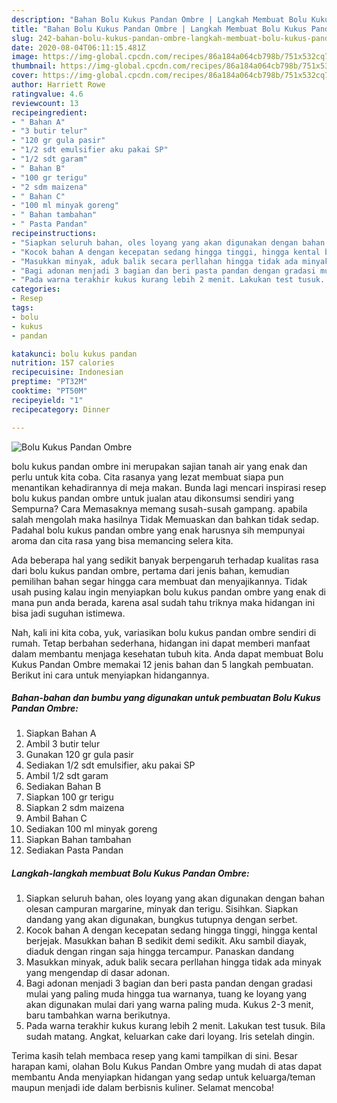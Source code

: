 ```yaml
---
description: "Bahan Bolu Kukus Pandan Ombre | Langkah Membuat Bolu Kukus Pandan Ombre Yang Bikin Ngiler"
title: "Bahan Bolu Kukus Pandan Ombre | Langkah Membuat Bolu Kukus Pandan Ombre Yang Bikin Ngiler"
slug: 242-bahan-bolu-kukus-pandan-ombre-langkah-membuat-bolu-kukus-pandan-ombre-yang-bikin-ngiler
date: 2020-08-04T06:11:15.481Z
image: https://img-global.cpcdn.com/recipes/86a184a064cb798b/751x532cq70/bolu-kukus-pandan-ombre-foto-resep-utama.jpg
thumbnail: https://img-global.cpcdn.com/recipes/86a184a064cb798b/751x532cq70/bolu-kukus-pandan-ombre-foto-resep-utama.jpg
cover: https://img-global.cpcdn.com/recipes/86a184a064cb798b/751x532cq70/bolu-kukus-pandan-ombre-foto-resep-utama.jpg
author: Harriett Rowe
ratingvalue: 4.6
reviewcount: 13
recipeingredient:
- " Bahan A"
- "3 butir telur"
- "120 gr gula pasir"
- "1/2 sdt emulsifier aku pakai SP"
- "1/2 sdt garam"
- " Bahan B"
- "100 gr terigu"
- "2 sdm maizena"
- " Bahan C"
- "100 ml minyak goreng"
- " Bahan tambahan"
- " Pasta Pandan"
recipeinstructions:
- "Siapkan seluruh bahan, oles loyang yang akan digunakan dengan bahan olesan campuran margarine, minyak dan terigu. Sisihkan. Siapkan dandang yang akan digunakan, bungkus tutupnya dengan serbet."
- "Kocok bahan A dengan kecepatan sedang hingga tinggi, hingga kental berjejak. Masukkan bahan B sedikit demi sedikit. Aku sambil diayak, diaduk dengan ringan saja hingga tercampur. Panaskan dandang"
- "Masukkan minyak, aduk balik secara perllahan hingga tidak ada minyak yang mengendap di dasar adonan."
- "Bagi adonan menjadi 3 bagian dan beri pasta pandan dengan gradasi mulai yang paling muda hingga tua warnanya, tuang ke loyang yang akan digunakan mulai dari yang warna paling muda. Kukus 2-3 menit, baru tambahkan warna berikutnya."
- "Pada warna terakhir kukus kurang lebih 2 menit. Lakukan test tusuk. Bila sudah matang. Angkat, keluarkan cake dari loyang. Iris setelah dingin."
categories:
- Resep
tags:
- bolu
- kukus
- pandan

katakunci: bolu kukus pandan 
nutrition: 157 calories
recipecuisine: Indonesian
preptime: "PT32M"
cooktime: "PT50M"
recipeyield: "1"
recipecategory: Dinner

---
```



![Bolu Kukus Pandan Ombre](https://img-global.cpcdn.com/recipes/86a184a064cb798b/751x532cq70/bolu-kukus-pandan-ombre-foto-resep-utama.jpg)


bolu kukus pandan ombre ini merupakan sajian tanah air yang enak dan perlu untuk kita coba. Cita rasanya yang lezat membuat siapa pun menantikan kehadirannya di meja makan.
Bunda lagi mencari inspirasi resep bolu kukus pandan ombre untuk jualan atau dikonsumsi sendiri yang Sempurna? Cara Memasaknya memang susah-susah gampang. apabila salah mengolah maka hasilnya Tidak Memuaskan dan bahkan tidak sedap. Padahal bolu kukus pandan ombre yang enak harusnya sih mempunyai aroma dan cita rasa yang bisa memancing selera kita.



Ada beberapa hal yang sedikit banyak berpengaruh terhadap kualitas rasa dari bolu kukus pandan ombre, pertama dari jenis bahan, kemudian pemilihan bahan segar hingga cara membuat dan menyajikannya. Tidak usah pusing kalau ingin menyiapkan bolu kukus pandan ombre yang enak di mana pun anda berada, karena asal sudah tahu triknya maka hidangan ini bisa jadi suguhan istimewa.


Nah, kali ini kita coba, yuk, variasikan bolu kukus pandan ombre sendiri di rumah. Tetap berbahan sederhana, hidangan ini dapat memberi manfaat dalam membantu menjaga kesehatan tubuh kita. Anda dapat membuat Bolu Kukus Pandan Ombre memakai 12 jenis bahan dan 5 langkah pembuatan. Berikut ini cara untuk menyiapkan hidangannya.

<!--inarticleads1-->

##### Bahan-bahan dan bumbu yang digunakan untuk pembuatan Bolu Kukus Pandan Ombre:

1. Siapkan  Bahan A
1. Ambil 3 butir telur
1. Gunakan 120 gr gula pasir
1. Sediakan 1/2 sdt emulsifier, aku pakai SP
1. Ambil 1/2 sdt garam
1. Sediakan  Bahan B
1. Siapkan 100 gr terigu
1. Siapkan 2 sdm maizena
1. Ambil  Bahan C
1. Sediakan 100 ml minyak goreng
1. Siapkan  Bahan tambahan
1. Sediakan  Pasta Pandan




<!--inarticleads2-->

##### Langkah-langkah membuat Bolu Kukus Pandan Ombre:

1. Siapkan seluruh bahan, oles loyang yang akan digunakan dengan bahan olesan campuran margarine, minyak dan terigu. Sisihkan. Siapkan dandang yang akan digunakan, bungkus tutupnya dengan serbet.
1. Kocok bahan A dengan kecepatan sedang hingga tinggi, hingga kental berjejak. Masukkan bahan B sedikit demi sedikit. Aku sambil diayak, diaduk dengan ringan saja hingga tercampur. Panaskan dandang
1. Masukkan minyak, aduk balik secara perllahan hingga tidak ada minyak yang mengendap di dasar adonan.
1. Bagi adonan menjadi 3 bagian dan beri pasta pandan dengan gradasi mulai yang paling muda hingga tua warnanya, tuang ke loyang yang akan digunakan mulai dari yang warna paling muda. Kukus 2-3 menit, baru tambahkan warna berikutnya.
1. Pada warna terakhir kukus kurang lebih 2 menit. Lakukan test tusuk. Bila sudah matang. Angkat, keluarkan cake dari loyang. Iris setelah dingin.




Terima kasih telah membaca resep yang kami tampilkan di sini. Besar harapan kami, olahan Bolu Kukus Pandan Ombre yang mudah di atas dapat membantu Anda menyiapkan hidangan yang sedap untuk keluarga/teman maupun menjadi ide dalam berbisnis kuliner. Selamat mencoba!
